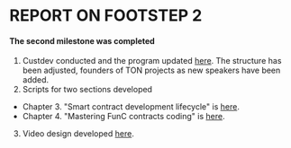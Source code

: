 # REPORT ON FOOTSTEP 2

#### The second milestone was completed 
1. Custdev conducted and the program updated [here](https://github.com/markokhman/func-course). The structure has been adjusted, founders of TON projects as new speakers have been added.
2. Scripts for two sections developed 
- Chapter 3. "Smart contract development lifecycle" is [here](https://github.com/markokhman/func-course/tree/main/Chapter%203).
- Chapter 4. "Mastering FunC contracts coding" is [here](https://github.com/markokhman/func-course/tree/main/Chapter%204).
3. Video design developed [here](https://github.com/ton-society/ton-footsteps/issues/84#issuecomment-1343967359).
